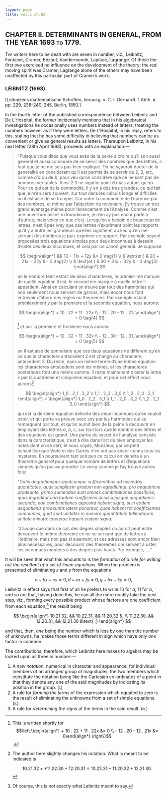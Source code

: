```yaml
---
layout: page
title: vol.1 ch.02
---
```


## CHAPTER II. DETERMINANTS IN GENERAL, FROM THE YEAR 1693 <span style='font-variant: small-caps'>to</span> 1779.

<span style='font-variant: small-caps'>The</span> writers here to be dealt with are seven in number, viz., Leibnitz, Fontaine, Cramer, Bézout, Vandermonde, Laplace, Lagrange. Of these the first two exercised no influence on the development of the theory; the real moving spirit was
Cramer; Lagrange alone of the others may have been unaffected by this particular part of Cramer’s work.

### LEIBNITZ (1693).

[Leibnizens mathematische Schriften, herausg. v. C. I. Gerhardt. 1 Abth. ii. pp. 229, 238-240, 245. Berlin, 1850.]

In the fourth letter of the published correspondence between Leibnitz and De L’Hospital, the former incidentally mentions that in his algebraical investigations he occasionally uses numbers instead of letters, treating the numbers however as if they were letters. De L’Hospital, in his reply, refers to this, stating that he has some difficulty in believing that numbers can be as convenient or give as general results as letters. Thereupon Leibnitz, in his next letter (28th April 1693), proceeds with an explanation:—

> "Puisque vous dites que vous avés de la peine à croire qu’il soit aussi general et aussi commode de se servir des nombres que des lettres, il faut que je ne me sois pas bien expliqué. On ne sçauroit douter de la generalité en considerant qu’il est permis de se servir de 2, 3, etc., comme d’*a* ou de *b*, pour veu qu’on considere que ce ne sont pas de nombres veritables. Ainsi 2.3 ne signifie point 6 mais autant qu’*ab*. Pour ce qui est de la commodité, il y en a des tres grandes, ce qui fait que je m’en sers souvent, sur tout dans les calculs longs et difficiles ou il est aisé de se tromper. Car outre la commodité de l’épreuve par des nombres, et même par l’abjection du novenaire, j’y trouve un tres grand avantage même pour l’avancement de l’Analyse. Comme c’est une ouverture assez extraordinaire, je n’en ay pas encor parlé à d’autres, mais voicy ce que c’est. Lorsqu’on a besoin de beaucoup de lettres, n’est il pas vray que ces lettres n’expriment point les rapports qu’il y a entre les grandeurs qu’elles signifient, au lieu qu’en me servant des nombres je puis exprimer ce rapport. Par
exemple soyent proposées trois equations simples pour deux inconnues à dessein d’oster ces deux inconnues, et cela par un canon general. Je suppose
>
> $$
> \begin{align*}
> && 10 + 11x + 12y &= 0 \tag{1} \\
> & \text{et } & 20 + 21x + 22y &= 0 \tag{2} \\
> & \text{et } & 30 + 31x + 32y &= 0 \tag{3}
> \end{align*}
> $$
>
> on le nombre feint estant de deux characteres, le premier me marque de quelle equation il est, le second me marque à quelle lettre il appartient. Ainsi en calculant on trouve par tout des harmonies qui non seulement nous servent de garans, mais encor nous font entrevoir d’abord des regles ou theoremes. Par exemple ostant premierement *y* par la premiere et la seconde equation, nous aurons:
>
> $$
> \begin{align*} + 10 . 22 + 11 . 22x \\ - 12 . 20 - 12 . 21..\end{align*} = 0 \tag{4}
> $$[^v1ch01-leibniz1693-1] et par la premiere et troisieme nous aurons:
>
> $$
> \begin{align*} + 10 . 32 + 11 . 32x \\ - 12 . 30 - 12 . 31..\end{align*} = 0 \tag{5}
> $$
>
> on il est aise de connoistre que ces deux equations ne different qu’en ce que le charactere antecedent 2 est changé au charactere, antecedent 3. Du reste, dans un même terme d’une même equation les characteres antecedens sont les mêmes, et les characteres posterieurs font une même somme. Il reste maintenant d’oster la lettre *x* par la quatrieme et cinquieme equation, et pour cet effect nous aurons[^v1ch01-leibniz1693-2]
> 
> $$
> \begin{align*}
> 1_0 . 2_1 . 3_2 \\
> 1_1 . 2_2 . 3_0 \\
> 1_2 . 2_0 . 3_1
> \end{align*} =
> \begin{align*}
> 1_0 . 2_2 . 3_1 \\
> 1_1 . 2_0 . 3_2 \\
> 1_2 . 2_1 . 3_0
> \end{align*}
> $$
>
> qui est la derniere equation delivrée des deux inconnues qu’on vouloit oster, et qui porte sa preuve avec soy par les harmonies qui se remarquent par tout, et qu’on auroit bien de la peine à decouvrir en employant des lettres *a*, *b*, *c*, sur tout lors que le nombre des lettres et des equations est grand. Une partie du secret de l'analyse consiste dans la caracteristique, c’est à dire dans l’art de bien employer les notes dont on se sert, et vous voyés, Monsieur, par ce petit echantillon que Viete et des Cartes n'en ont pas encor connu tous les mysteres. En poursuivant tant soit pen ce calcul on viendra à un *theoreme general* pour quelque nombre de lettres et d’equations simples qu’on puisse prendre. Le voicy comme je l’ay trouvé autres fois:
>
> *"Datis aequationibus quotcunque sufficientibus ad tollendas quantitates, quae simplicem gradum non egrediuntur, pro aequatione prodeunte, primo sumendae sunt omnes combinationes possibiles, quas ingreditur una tantum coefficiens uniuscujusque aequationis: secundo, eae combinationes opposita habent signa, si in eodem aequationis prodeuntis latere ponantur, quae habent tot coefficientes communes, quot sunt unitates in numero quantitatum tollendarum unitate minuto: caeterae habent eadem signa.*
> 
> "J’avoue que dans ce cas des degrés simples on auroit peut estre decouvert le même theoreme en ne se servant que de lettres à l’ordinaire, mais non pas si aisement, et ces adresses sont encor bien plus necessaires, pour decouvrir des theoremes qni servent à oster les inconnues montées à des degrés plus hauts. Par exemple, ...."

[^v1ch01-leibniz1693-1]: This is written shortly for $$\left.\begin{align*} + 10 . 22 + 11 . 22x &= 0 \\ - 12 . 20 - 12 . 21x &= 0\end{align*} \right\}$$.

[^v1ch01-leibniz1693-2]: The author here slightly changes his notation. What is meant to be indicated is

	$$10.21.32 + *11.22.30 + 12.20.31 = 10.22.31 + 11.20.32 + 12.21.30.$$

It will be seen that what this amounts to is the *formation of a rule for writing out the resultant of a set of linear equations.* When the problem is presented of eliminating *x* and *y* from the equations

$$
a + bx + cy = 0, d + ex + fy = 0, g + hx + ky = 0,
$$

Leibnitz in effect says that first of all he prefers to write 10 for *a*, 11 for *b*, and so on; that, having done this, he can all the more readily take the next step, viz., forming every possible product whose factors are one coefficient from each equation,[^v1ch01-leibniz1693-3] the result being

[^v1ch01-leibniz1693-3]: Of course, this is not exactly what Leibnitz meant to say.

$$
\begin{align*}
10.21.32, && 10.22.31, && 11.20.32 &, \\
11.22.30, && 12.20.31, && 12.21.30 &\text{ ;}
\end{align*}
$$

and that, then, *one* being the number which is less by one than the number of unknowns, he makes those terms different in sign which have only *one* factor in common.

The contributions, therefore, which Leibnitz here makes to
algebra may be looked upon as three in number:—

1. A *new notation*, numerical in character and appearance, for individual members of an arranged group of magnitudes; the two members which constitute the notation being like the Cartesian co-ordinates of a point in that they denote any one of the said magnitudes by indicating its position in the group. (<span style='font-variant: small-caps'>i</span>.)
2. A rule for *forming the terms* of the expression which
equated to zero is the result of eliminating the unknowns from a set of simple equations. (<span style='font-variant: small-caps'>ii</span>.)
3. A rule for *determining the signs* of the terms in the said result. (<span style='font-variant: small-caps'>iii<span>.)